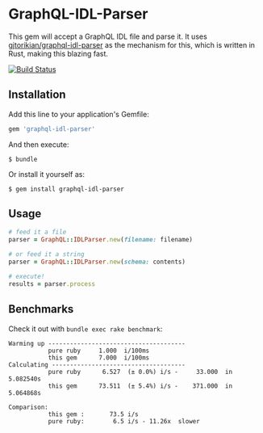 # GraphQL-IDL-Parser

This gem will accept a GraphQL IDL file and parse it. It uses [gjtorikian/graphql-idl-parser](https://github.com/gjtorikian/graphql-idl-parser) as the mechanism
for this, which is written in Rust, making this blazing fast.

[![Build Status](https://travis-ci.org/gjtorikian/graphql-idl-parser-ruby.svg?branch=master)](https://travis-ci.org/gjtorikian/graphql-idl-parser-ruby)

## Installation

Add this line to your application's Gemfile:

```ruby
gem 'graphql-idl-parser'
```

And then execute:

    $ bundle

Or install it yourself as:

    $ gem install graphql-idl-parser

## Usage

``` ruby
# feed it a file
parser = GraphQL::IDLParser.new(filename: filename)

# or feed it a string
parser = GraphQL::IDLParser.new(schema: contents)

# execute!
results = parser.process
```

## Benchmarks

Check it out with `bundle exec rake benchmark`:

```
Warming up --------------------------------------
           pure ruby     1.000  i/100ms
           this gem      7.000  i/100ms
Calculating -------------------------------------
           pure ruby      6.527  (± 0.0%) i/s -     33.000  in   5.082540s
           this gem      73.511  (± 5.4%) i/s -    371.000  in   5.064868s

Comparison:
           this gem :       73.5 i/s
           pure ruby:        6.5 i/s - 11.26x  slower
```
